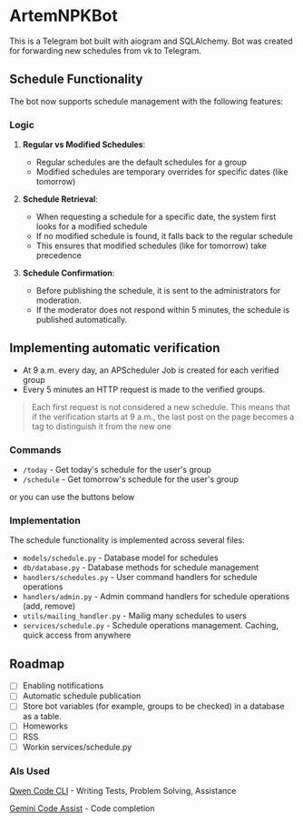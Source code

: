 # ArtemNPKBot

This is a Telegram bot built with aiogram and SQLAlchemy. Bot was created for forwarding new schedules from vk to Telegram.

## Schedule Functionality

The bot now supports schedule management with the following features:

### Logic

1. **Regular vs Modified Schedules**:

   - Regular schedules are the default schedules for a group
   - Modified schedules are temporary overrides for specific dates (like tomorrow)

2. **Schedule Retrieval**:

   - When requesting a schedule for a specific date, the system first looks for a modified schedule
   - If no modified schedule is found, it falls back to the regular schedule
   - This ensures that modified schedules (like for tomorrow) take precedence

3. **Schedule Confirmation**:
   - Before publishing the schedule, it is sent to the administrators for moderation.
   - If the moderator does not respond within 5 minutes, the schedule is published automatically.

## Implementing automatic verification

- At 9 a.m. every day, an APScheduler Job is created for each verified group
- Every 5 minutes an HTTP request is made to the verified groups.

> Each first request is not considered a new schedule. This means that if the verification starts at 9 a.m., the last post on the page becomes a tag to distinguish it from the new one

### Commands

- `/today` - Get today's schedule for the user's group
- `/schedule` - Get tomorrow's schedule for the user's group

or you can use the buttons below

### Implementation

The schedule functionality is implemented across several files:

- `models/schedule.py` - Database model for schedules
- `db/database.py` - Database methods for schedule management
- `handlers/schedules.py` - User command handlers for schedule operations
- `handlers/admin.py` - Admin command handlers for schedule operations (add, remove)
- `utils/mailing_handler.py` - Mailig many schedules to users
- `services/schedule.py` - Schedule operations management. Caching, quick access from anywhere

## Roadmap

- [ ] Enabling notifications
- [ ] Automatic schedule publication
- [ ] Store bot variables (for example, groups to be checked) in a database as a table.
- [ ] Homeworks
- [ ] RSS
- [ ] Workin services/schedule.py

### AIs Used

[Qwen Code CLI](https://github.com/QwenLM/qwen-code) - Writing Tests, Problem Solving, Assistance

[Gemini Code Assist](https://marketplace.visualstudio.com/items?itemName=Google.geminicodeassist) - Code completion
